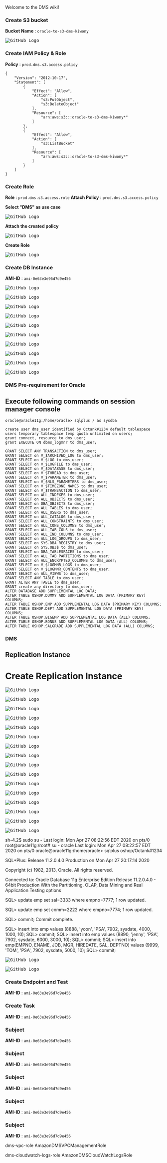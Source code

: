 Welcome to the DMS wiki!

### Create S3 bucket

**Bucket Name** : `oracle-to-s3-dms-kiwony`

<kbd> ![GitHub Logo](images/1.png) </kbd>

### Create IAM Policy & Role

**Policy** : `prod.dms.s3.access.policy`

```
{
    "Version": "2012-10-17",
    "Statement": [
        {
            "Effect": "Allow",
            "Action": [
                "s3:PutObject",
                "s3:DeleteObject"
            ],
            "Resource": [
                "arn:aws:s3:::oracle-to-s3-dms-kiwony*"
            ]
        },
        {
            "Effect": "Allow",
            "Action": [
                "s3:ListBucket"
            ],
            "Resource": [
                "arn:aws:s3:::oracle-to-s3-dms-kiwony*"
            ]
        }
    ]
}
```

### Create Role

**Role** : `prod.dms.s3.access.role`
**Attach Policy** : `prod.dms.s3.access.policy`

**Select "DMS" as use case**

<kbd> ![GitHub Logo](images/2.png) </kbd>

**Attach the created policy**

<kbd> ![GitHub Logo](images/3.png) </kbd>

**Create Role**

<kbd> ![GitHub Logo](images/4.png) </kbd>

### Create DB Instance

**AMI-ID** : `ami-0e63e3e96d7d9e456`

<kbd> ![GitHub Logo](images/5.png) </kbd>

<kbd> ![GitHub Logo](images/6.png) </kbd>

<kbd> ![GitHub Logo](images/7.png) </kbd>

<kbd> ![GitHub Logo](images/8.png) </kbd>

<kbd> ![GitHub Logo](images/9.png) </kbd>

<kbd> ![GitHub Logo](images/10.png) </kbd>

<kbd> ![GitHub Logo](images/11.png) </kbd>

<kbd> ![GitHub Logo](images/12.png) </kbd>

<kbd> ![GitHub Logo](images/13.png) </kbd>

<kbd> ![GitHub Logo](images/14.png) </kbd>

### DMS Pre-requirement for Oracle

## Execute following commands on session manager console 

```
oracle@oracle11g:/home/oracle> sqlplus / as sysdba

create user dms_user identified by Octank#1234 default tablespace users temporary tablespace temp quota unlimited on users;
grant connect, resource to dms_user;
grant EXECUTE ON dbms_logmnr to dms_user;

GRANT SELECT ANY TRANSACTION to dms_user;
GRANT SELECT on V_$ARCHIVED_LOG to dms_user;
GRANT SELECT on V_$LOG to dms_user;
GRANT SELECT on V_$LOGFILE to dms_user;
GRANT SELECT on V_$DATABASE to dms_user;
GRANT SELECT on V_$THREAD to dms_user;
GRANT SELECT on V_$PARAMETER to dms_user;
GRANT SELECT on V_$NLS_PARAMETERS to dms_user;
GRANT SELECT on V_$TIMEZONE_NAMES to dms_user;
GRANT SELECT on V_$TRANSACTION to dms_user;
GRANT SELECT on ALL_INDEXES to dms_user;
GRANT SELECT on ALL_OBJECTS to dms_user;
GRANT SELECT on DBA_OBJECTS to dms_user;
GRANT SELECT on ALL_TABLES to dms_user;
GRANT SELECT on ALL_USERS to dms_user;
GRANT SELECT on ALL_CATALOG to dms_user;
GRANT SELECT on ALL_CONSTRAINTS to dms_user;
GRANT SELECT on ALL_CONS_COLUMNS to dms_user;
GRANT SELECT on ALL_TAB_COLS to dms_user;
GRANT SELECT on ALL_IND_COLUMNS to dms_user;
GRANT SELECT on ALL_LOG_GROUPS to dms_user;
GRANT SELECT on SYS.DBA_REGISTRY to dms_user;
GRANT SELECT on SYS.OBJ$ to dms_user;
GRANT SELECT on DBA_TABLESPACES to dms_user;
GRANT SELECT on ALL_TAB_PARTITIONS to dms_user;
GRANT SELECT on ALL_ENCRYPTED_COLUMNS to dms_user;
GRANT SELECT on V_$LOGMNR_LOGS to dms_user;
GRANT SELECT on V_$LOGMNR_CONTENTS to dms_user;
GRANT SELECT on ALL_VIEWS to dms_user;
GRANT SELECT ANY TABLE to dms_user;
GRANT ALTER ANY TABLE to dms_user;
GRANT create any directory to dms_user;
ALTER DATABASE ADD SUPPLEMENTAL LOG DATA;
ALTER TABLE OSHOP.DUMMY ADD SUPPLEMENTAL LOG DATA (PRIMARY KEY) COLUMNS;
ALTER TABLE OSHOP.EMP ADD SUPPLEMENTAL LOG DATA (PRIMARY KEY) COLUMNS;
ALTER TABLE OSHOP.DEPT ADD SUPPLEMENTAL LOG DATA (PRIMARY KEY) COLUMNS;
ALTER TABLE OSHOP.BIGEMP ADD SUPPLEMENTAL LOG DATA (ALL) COLUMNS;
ALTER TABLE OSHOP.BONUS ADD SUPPLEMENTAL LOG DATA (ALL) COLUMNS;
ALTER TABLE OSHOP.SALGRADE ADD SUPPLEMENTAL LOG DATA (ALL) COLUMNS;

```

### DMS

## Replication Instance

# Create Replication Instance

<kbd> ![GitHub Logo](images/15.png) </kbd>

<kbd> ![GitHub Logo](images/16.png) </kbd>

<kbd> ![GitHub Logo](images/17.png) </kbd>

<kbd> ![GitHub Logo](images/18.png) </kbd>

<kbd> ![GitHub Logo](images/19.png) </kbd>

<kbd> ![GitHub Logo](images/20.png) </kbd>

<kbd> ![GitHub Logo](images/21.png) </kbd>

<kbd> ![GitHub Logo](images/22.png) </kbd>

<kbd> ![GitHub Logo](images/23.png) </kbd>

<kbd> ![GitHub Logo](images/24.png) </kbd>

<kbd> ![GitHub Logo](images/25.png) </kbd>

<kbd> ![GitHub Logo](images/26.png) </kbd>


<kbd> ![GitHub Logo](images/27.png) </kbd>

<kbd> ![GitHub Logo](images/28.png) </kbd>

<kbd> ![GitHub Logo](images/29.png) </kbd>

<kbd> ![GitHub Logo](images/30.png) </kbd>

sh-4.2$ sudo su -
Last login: Mon Apr 27 08:22:56 EDT 2020 on pts/0
root@oracle11g:/root# su - oracle
Last login: Mon Apr 27 08:22:57 EDT 2020 on pts/0
oracle@oracle11g:/home/oracle> sqlplus oshop/Octank#1234

SQL*Plus: Release 11.2.0.4.0 Production on Mon Apr 27 20:17:14 2020

Copyright (c) 1982, 2013, Oracle.  All rights reserved.


Connected to:
Oracle Database 11g Enterprise Edition Release 11.2.0.4.0 - 64bit Production
With the Partitioning, OLAP, Data Mining and Real Application Testing options

SQL> update emp set sal=3333 where empno=7777;
1 row updated.

SQL> update emp set comm=2222 where empno=7774;
1 row updated.

SQL> commit;
Commit complete.

SQL> insert into emp values (8888, 'yoon', 'PSA', 7902, sysdate, 4000, 1000, 10);
SQL> commit;
SQL> insert into emp values (8890, 'jenny', 'PSA', 7902, sysdate, 6000, 3000, 10);
SQL> commit;
SQL> insert into emp(EMPNO, ENAME, JOB, MGR, HIREDATE, SAL, DEPTNO) values (9999, 'TOM', 'PSA', 7902, sysdate, 5000, 10);
SQL> commit;

<kbd> ![GitHub Logo](images/31.png) </kbd>

<kbd> ![GitHub Logo](images/32.png) </kbd>

### Create Endpoint and Test

**AMI-ID** : `ami-0e63e3e96d7d9e456`

### Create Task

**AMI-ID** : `ami-0e63e3e96d7d9e456`

### Subject

**AMI-ID** : `ami-0e63e3e96d7d9e456`

### Subject

**AMI-ID** : `ami-0e63e3e96d7d9e456`

### Subject

**AMI-ID** : `ami-0e63e3e96d7d9e456`

### Subject

**AMI-ID** : `ami-0e63e3e96d7d9e456`

### Subject

**AMI-ID** : `ami-0e63e3e96d7d9e456`

dms-vpc-role
AmazonDMSVPCManagementRole

dms-cloudwatch-logs-role
AmazonDMSCloudWatchLogsRole